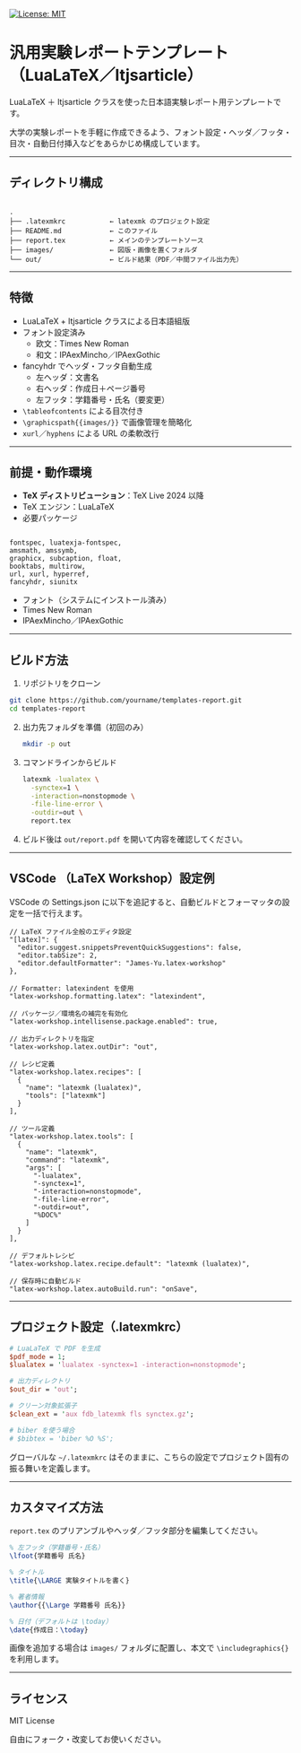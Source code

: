 [![License: MIT](https://img.shields.io/badge/License-MIT-yellow.svg)](./LICENSE)

# 汎用実験レポートテンプレート（LuaLaTeX／ltjsarticle）

LuaLaTeX ＋ ltjsarticle クラスを使った日本語実験レポート用テンプレートです。

大学の実験レポートを手軽に作成できるよう、フォント設定・ヘッダ／フッタ・目次・自動日付挿入などをあらかじめ構成しています。

---

## ディレクトリ構成

```

.
├── .latexmkrc           ← latexmk のプロジェクト設定
├── README.md            ← このファイル
├── report.tex           ← メインのテンプレートソース
├── images/              ← 図版・画像を置くフォルダ
└── out/                 ← ビルド結果（PDF／中間ファイル出力先）

```

---

## 特徴

- LuaLaTeX + ltjsarticle クラスによる日本語組版
- フォント設定済み
  - 欧文：Times New Roman
  - 和文：IPAexMincho／IPAexGothic
- fancyhdr でヘッダ・フッタ自動生成
  - 左ヘッダ：文書名
  - 右ヘッダ：作成日＋ページ番号
  - 左フッタ：学籍番号・氏名（要変更）
- `\tableofcontents` による目次付き
- `\graphicspath{{images/}}` で画像管理を簡略化
- `xurl`／`hyphens` による URL の柔軟改行

---

## 前提・動作環境

- **TeX ディストリビューション**：TeX Live 2024 以降
- TeX エンジン：LuaLaTeX
- 必要パッケージ

```

fontspec, luatexja-fontspec,
amsmath, amssymb,
graphicx, subcaption, float,
booktabs, multirow,
url, xurl, hyperref,
fancyhdr, siunitx

```

- フォント（システムにインストール済み）
- Times New Roman
- IPAexMincho／IPAexGothic

---

## ビルド方法

1. リポジトリをクローン

```bash
git clone https://github.com/yourname/templates-report.git
cd templates-report
```

2. 出力先フォルダを準備（初回のみ）

   ```bash
   mkdir -p out
   ```

3. コマンドラインからビルド

   ```bash
   latexmk -lualatex \
     -synctex=1 \
     -interaction=nonstopmode \
     -file-line-error \
     -outdir=out \
     report.tex
   ```

4. ビルド後は `out/report.pdf` を開いて内容を確認してください。

---

## VSCode （LaTeX Workshop）設定例

VSCode の Settings.json に以下を追記すると、自動ビルドとフォーマッタの設定を一括で行えます。

```jsonc
// LaTeX ファイル全般のエディタ設定
"[latex]": {
  "editor.suggest.snippetsPreventQuickSuggestions": false,
  "editor.tabSize": 2,
  "editor.defaultFormatter": "James-Yu.latex-workshop"
},

// Formatter: latexindent を使用
"latex-workshop.formatting.latex": "latexindent",

// パッケージ／環境名の補完を有効化
"latex-workshop.intellisense.package.enabled": true,

// 出力ディレクトリを指定
"latex-workshop.latex.outDir": "out",

// レシピ定義
"latex-workshop.latex.recipes": [
  {
    "name": "latexmk (lualatex)",
    "tools": ["latexmk"]
  }
],

// ツール定義
"latex-workshop.latex.tools": [
  {
    "name": "latexmk",
    "command": "latexmk",
    "args": [
      "-lualatex",
      "-synctex=1",
      "-interaction=nonstopmode",
      "-file-line-error",
      "-outdir=out",
      "%DOC%"
    ]
  }
],

// デフォルトレシピ
"latex-workshop.latex.recipe.default": "latexmk (lualatex)",

// 保存時に自動ビルド
"latex-workshop.latex.autoBuild.run": "onSave",
```

---

## プロジェクト設定（.latexmkrc）

```perl
# LuaLaTeX で PDF を生成
$pdf_mode = 1;
$lualatex = 'lualatex -synctex=1 -interaction=nonstopmode';

# 出力ディレクトリ
$out_dir = 'out';

# クリーン対象拡張子
$clean_ext = 'aux fdb_latexmk fls synctex.gz';

# biber を使う場合
# $bibtex = 'biber %O %S';
```

グローバルな `~/.latexmkrc` はそのままに、こちらの設定でプロジェクト固有の振る舞いを定義します。

---

## カスタマイズ方法

`report.tex` のプリアンブルやヘッダ／フッタ部分を編集してください。

```tex
% 左フッタ（学籍番号・氏名）
\lfoot{学籍番号 氏名}

% タイトル
\title{\LARGE 実験タイトルを書く}

% 著者情報
\author{{\Large 学籍番号 氏名}}

% 日付（デフォルトは \today）
\date{作成日：\today}
```

画像を追加する場合は `images/` フォルダに配置し、本文で `\includegraphics{}` を利用します。

---

## ライセンス

MIT License

自由にフォーク・改変してお使いください。

